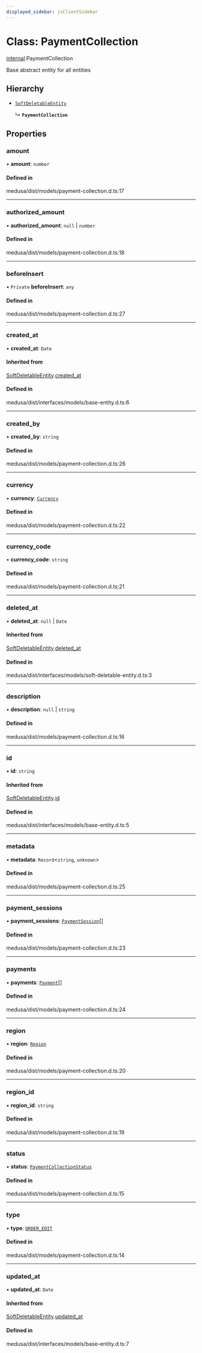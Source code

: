 ```yaml
---
displayed_sidebar: jsClientSidebar
---
```


# Class: PaymentCollection

[internal](../modules/internal.md).PaymentCollection

Base abstract entity for all entities

## Hierarchy

- [`SoftDeletableEntity`](internal.SoftDeletableEntity.md)

  ↳ **`PaymentCollection`**

## Properties

### amount

• **amount**: `number`

#### Defined in

medusa/dist/models/payment-collection.d.ts:17

___

### authorized\_amount

• **authorized\_amount**: ``null`` \| `number`

#### Defined in

medusa/dist/models/payment-collection.d.ts:18

___

### beforeInsert

• `Private` **beforeInsert**: `any`

#### Defined in

medusa/dist/models/payment-collection.d.ts:27

___

### created\_at

• **created\_at**: `Date`

#### Inherited from

[SoftDeletableEntity](internal.SoftDeletableEntity.md).[created_at](internal.SoftDeletableEntity.md#created_at)

#### Defined in

medusa/dist/interfaces/models/base-entity.d.ts:6

___

### created\_by

• **created\_by**: `string`

#### Defined in

medusa/dist/models/payment-collection.d.ts:26

___

### currency

• **currency**: [`Currency`](internal.Currency.md)

#### Defined in

medusa/dist/models/payment-collection.d.ts:22

___

### currency\_code

• **currency\_code**: `string`

#### Defined in

medusa/dist/models/payment-collection.d.ts:21

___

### deleted\_at

• **deleted\_at**: ``null`` \| `Date`

#### Inherited from

[SoftDeletableEntity](internal.SoftDeletableEntity.md).[deleted_at](internal.SoftDeletableEntity.md#deleted_at)

#### Defined in

medusa/dist/interfaces/models/soft-deletable-entity.d.ts:3

___

### description

• **description**: ``null`` \| `string`

#### Defined in

medusa/dist/models/payment-collection.d.ts:16

___

### id

• **id**: `string`

#### Inherited from

[SoftDeletableEntity](internal.SoftDeletableEntity.md).[id](internal.SoftDeletableEntity.md#id)

#### Defined in

medusa/dist/interfaces/models/base-entity.d.ts:5

___

### metadata

• **metadata**: `Record`<`string`, `unknown`\>

#### Defined in

medusa/dist/models/payment-collection.d.ts:25

___

### payment\_sessions

• **payment\_sessions**: [`PaymentSession`](internal.PaymentSession.md)[]

#### Defined in

medusa/dist/models/payment-collection.d.ts:23

___

### payments

• **payments**: [`Payment`](internal.Payment.md)[]

#### Defined in

medusa/dist/models/payment-collection.d.ts:24

___

### region

• **region**: [`Region`](internal.Region.md)

#### Defined in

medusa/dist/models/payment-collection.d.ts:20

___

### region\_id

• **region\_id**: `string`

#### Defined in

medusa/dist/models/payment-collection.d.ts:19

___

### status

• **status**: [`PaymentCollectionStatus`](../enums/internal.PaymentCollectionStatus.md)

#### Defined in

medusa/dist/models/payment-collection.d.ts:15

___

### type

• **type**: [`ORDER_EDIT`](../modules/internal.md#order_edit)

#### Defined in

medusa/dist/models/payment-collection.d.ts:14

___

### updated\_at

• **updated\_at**: `Date`

#### Inherited from

[SoftDeletableEntity](internal.SoftDeletableEntity.md).[updated_at](internal.SoftDeletableEntity.md#updated_at)

#### Defined in

medusa/dist/interfaces/models/base-entity.d.ts:7
